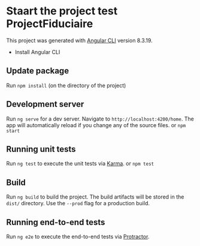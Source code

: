 # Staart the project test ProjectFiduciaire 

This project was generated with [Angular CLI](https://github.com/angular/angular-cli) version 8.3.19.
- Install Angular CLI

## Update package

Run `npm install` (on the directory of the project)

## Development server

Run `ng serve` for a dev server. Navigate to `http://localhost:4200/home`. The app will automatically reload if you change any of the source files.
or `npm start`

## Running unit tests

Run `ng test` to execute the unit tests via [Karma](https://karma-runner.github.io).
or `npm test`

## Build

Run `ng build` to build the project. The build artifacts will be stored in the `dist/` directory. Use the `--prod` flag for a production build.

## Running end-to-end tests

Run `ng e2e` to execute the end-to-end tests via [Protractor](http://www.protractortest.org/).


